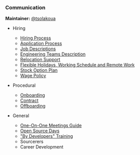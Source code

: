 ### Communication

**Maintainer:** [@tsolakoua](https://github.com/tsolakoua)

* Hiring
  * [Hiring Process](hiring_process.md)
  * [Application Process](application-process.md)
  * [Job Descriptions](job-descriptions/)
  * [Engineering Teams Description](engineering-teams-description.md)
  * [Relocation Support](relocation_expenses.md)
  * [Flexible Holidays, Working Schedule and Remote Work](flexible_holidays_working_schedule_remote_work.md)
  * [Stock Option Plan](esop.md)
  * [Wage Policy](wage_policy.md)

* Procedural
  * [Onboarding](onboarding/)
  * [Contract](contract.md)
  * [Offboarding](offboarding.md)

* General
  * [One-On-One Meetings Guide](one_on_one_guide.md)
  * [Open Source Days](open_source_days.md)
  * ["By Developers" Training](by-developers-training/README.md)
  * Sourcerers
  * Career Development

